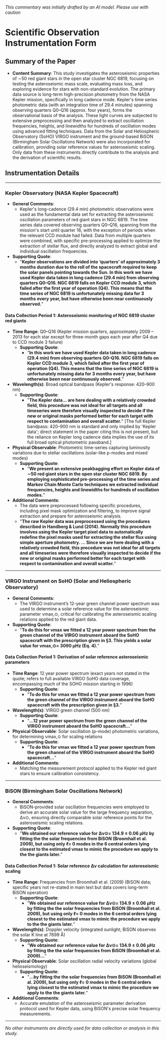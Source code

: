 _This commentary was initially drafted by an AI model. Please use with caution_

# Scientific Observation Instrumentation Form

## Summary of the Paper
- **Content Summary**: This study investigates the asteroseismic properties of ∼50 red giant stars in the open star cluster NGC 6819, focusing on testing the asteroseismic mass scale, evaluating mass loss, and exploring evidence for stars with non-standard evolution. The primary data source is long-term high-precision photometry from the NASA Kepler mission, specifically in long cadence mode. Kepler's time series photometric data (with an integration time of 29.4 minutes) spanning observing quarters Q0–Q16 (approx. four years), forms the observational basis of the analysis. These light curves are subjected to extensive preprocessing and then analyzed to extract oscillation frequencies, heights, and linewidths for hundreds of oscillation modes using advanced fitting techniques. Data from the Solar and Heliospheric Observatory (SoHO) VIRGO instrument and the ground-based BiSON (Birmingham Solar Oscillations Network) were also incorporated for calibration, providing solar reference values for asteroseismic scaling. Only data from these instruments directly contribute to the analysis and the derivation of scientific results.

## Instrumentation Details

---

### Kepler Observatory (NASA Kepler Spacecraft)
- **General Comments**:
  - Kepler's long-cadence (29.4 min) photometric observations were used as the fundamental data set for extracting the asteroseismic oscillation parameters of red giant stars in NGC 6819. The time series data covered observing quarters Q0–Q16, spanning from the mission's start until quarter 16, with the exception of periods when the relevant CCD module had failed. Data from multiple quarters were combined, with specific pre-processing applied to optimize the extraction of stellar flux, and directly analyzed to extract global and individual oscillation frequencies.
- **Supporting Quote**: 
  - "**Kepler observations are divided into ‘quarters’ of approximately 3 months duration due to the roll of the spacecraft required to keep the solar panels pointing towards the Sun. In this work we have used Kepler data taken in long cadence (29.4 min) from observing quarters Q0–Q16. NGC 6819 falls on Kepler CCD module 3, which failed after the first year of operation (Q4). This means that the time series of NGC 6819 is unfortunately missing data for 3 months every year, but have otherwise been near continuously observed.**"

#### Data Collection Period 1: Asteroseismic monitoring of NGC 6819 cluster red giants
- **Time Range**: Q0–Q16 (Kepler mission quarters, approximately 2009 – 2013 for each star except for three-month gaps each year after Q4 due to CCD module 3 failure)
  - **Supporting Quote**: 
    - "**In this work we have used Kepler data taken in long cadence (29.4 min) from observing quarters Q0–Q16. NGC 6819 falls on Kepler CCD module 3, which failed after the first year of operation (Q4). This means that the time series of NGC 6819 is unfortunately missing data for 3 months every year, but have otherwise been near continuously observed.**"
- **Wavelength(s)**: Broad optical bandpass (Kepler's response: 420–900 nm)
  - **Supporting Quote**: 
    - "**The Kepler data… are here dealing with a relatively crowded field, this procedure was not ideal for all targets and all timeseries were therefore visually inspected to decide if the new or original masks performed better for each target with respect to contamination and overall scatter.**" [The full Kepler bandpass: 420–900 nm is standard and only implied by 'Kepler data'; direct statement in the paper citing this is not present, but the reliance on Kepler long cadence data implies the use of its full broad optical photometric passband.]
- **Physical Observable**: Photometric time-series capturing luminosity variations due to stellar oscillations (solar-like p-modes and mixed modes)
  - **Supporting Quote**: 
    - "**We present an extensive peakbagging effort on Kepler data of ∼50 red giant stars in the open star cluster NGC 6819. By employing sophisticated pre-processing of the time series and Markov Chain Monte Carlo techniques we extracted individual frequencies, heights and linewidths for hundreds of oscillation modes.**"
- **Additional Comments**:
  - The data were preprocessed following specific procedures, including pixel mask optimization and filtering, to improve signal extraction and prepare for asteroseismic analysis.
  - "**The raw Kepler data was preprocessed using the procedures described in Handberg & Lund (2014). Normally this procedure involves using the Kepler target pixel data to automatically redefine the pixel masks used for extracting the stellar flux using simple aperture photometry. ... Since we are here dealing with a relatively crowded field, this procedure was not ideal for all targets and all timeseries were therefore visually inspected to decide if the new or original masks performed better for each target with respect to contamination and overall scatter.**"

---

### VIRGO Instrument on SoHO (Solar and Heliospheric Observatory)
- **General Comments**:
  - The VIRGO instrument’s 12-year green channel power spectrum was used to determine a solar reference value for the asteroseismic parameter νmax,⊙, critical for calibrating the asteroseismic scaling relations applied to the red giant data.
- **Supporting Quote**: 
  - "**To do this for νmax we fitted a 12 year power spectrum from the green channel of the VIRGO instrument aboard the SoHO spacecraft with the prescription given in §3. This yields a solar value for νmax,⊙= 3090 µHz (Eq. 4).**"

#### Data Collection Period 1: Derivation of solar reference asteroseismic parameters
- **Time Range**: 12 year power spectrum (exact years not stated in the quote; refers to full available VIRGO SoHO data coverage, encompassing much of the SOHO mission starting in 1996)
  - **Supporting Quote**: 
    - "**To do this for νmax we fitted a 12 year power spectrum from the green channel of the VIRGO instrument aboard the SoHO spacecraft with the prescription given in §3.**"
- **Wavelength(s)**: VIRGO green channel (500 nm)
  - **Supporting Quote**: 
    - "**…12 year power spectrum from the green channel of the VIRGO instrument aboard the SoHO spacecraft…**"
- **Physical Observable**: Solar oscillation (p-mode) photometric variations, for determining νmax,⊙ for scaling relations
  - **Supporting Quote**:
    - "**To do this for νmax we fitted a 12 year power spectrum from the green channel of the VIRGO instrument aboard the SoHO spacecraft…**"
- **Additional Comments**:
  - Matching the measurement protocol applied to the Kepler red giant stars to ensure calibration consistency.

---

### BiSON (Birmingham Solar Oscillations Network)
- **General Comments**:
  - BiSON-provided solar oscillation frequencies were employed to derive an accurate solar value for the large frequency separation, ∆ν⊙, ensuring directly comparable solar reference points for the asteroseismic scaling relations.
- **Supporting Quote**: 
  - "**We obtained our reference value for ∆ν⊙= 134.9 ± 0.06 µHz by fitting the the solar frequencies from BiSON (Broomhall et al. 2009), but using only ℓ= 0 modes in the 6 central orders lying closest to the estimated νmax to mimic the procedure we apply to the the giants later.**"

#### Data Collection Period 1: Solar reference ∆ν calculation for asteroseismic scaling
- **Time Range**: Frequencies from Broomhall et al. (2009) (BiSON data; specific years not re-stated in main text but data covers long-term BiSON operation)
  - **Supporting Quote**: 
    - "**We obtained our reference value for ∆ν⊙= 134.9 ± 0.06 µHz by fitting the the solar frequencies from BiSON (Broomhall et al. 2009), but using only ℓ= 0 modes in the 6 central orders lying closest to the estimated νmax to mimic the procedure we apply to the the giants later.**"
- **Wavelength(s)**: Doppler velocity (integrated sunlight; BiSON observes the solar K line at 7699 Å)
  - **Supporting Quote**:
    - "**We obtained our reference value for ∆ν⊙= 134.9 ± 0.06 µHz by fitting the the solar frequencies from BiSON (Broomhall et al. 2009)...**"
- **Physical Observable**: Solar oscillation radial velocity variations (global helioseismology)
  - **Supporting Quote**:
    - "**...by fitting the the solar frequencies from BiSON (Broomhall et al. 2009), but using only ℓ= 0 modes in the 6 central orders lying closest to the estimated νmax to mimic the procedure we apply to the the giants later.**"
- **Additional Comments**:
  - Accurate emulation of the asteroseismic parameter derivation protocol used for Kepler data, using BiSON's precise solar frequency measurements.

---

*No other instruments are directly used for data collection or analysis in this study.*
